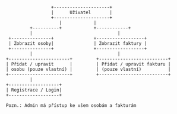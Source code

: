                       +---------------------+
                      |      Uživatel       |
                      +---------------------+
                         |            |
              +----------+            +------------+
              |                                |
      +---------------+               +------------------+
      | Zobrazit osoby|               | Zobrazit faktury |
      +---------------+               +------------------+
              |                                |
     +-----------------------+         +--------------------------+
     | Přidat / upravit      |         | Přidat / upravit fakturu |
     | osobu (pouze vlastní) |         | (pouze vlastní)          |
     +-----------------------+         +--------------------------+
              |
     +-------------------+
     | Registrace / Login|
     +-------------------+

     Pozn.: Admin má přístup ke všem osobám a fakturám